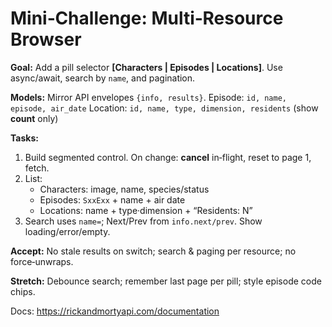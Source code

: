 # Mini‑Challenge: Multi‑Resource Browser

**Goal:** Add a pill selector **[Characters | Episodes | Locations]**. Use async/await, search by `name`, and pagination.

**Models:** Mirror API envelopes `{info, results}`.
Episode: `id, name, episode, air_date`
Location: `id, name, type, dimension, residents` (show **count** only)

**Tasks:**
1) Build segmented control. On change: **cancel** in‑flight, reset to page 1, fetch.
2) List:
   - Characters: image, name, species/status
   - Episodes: `SxxExx` + name + air date
   - Locations: name + type·dimension + “Residents: N”
3) Search uses `name=`; Next/Prev from `info.next/prev`. Show loading/error/empty.

**Accept:** No stale results on switch; search & paging per resource; no force‑unwraps.

**Stretch:** Debounce search; remember last page per pill; style episode code chips.

Docs: https://rickandmortyapi.com/documentation
